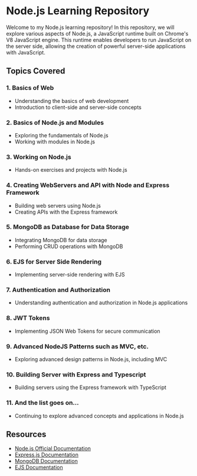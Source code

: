 # Node.js Learning Repository

Welcome to my Node.js learning repository! In this repository, we will explore various aspects of Node.js, a JavaScript runtime built on Chrome's V8 JavaScript engine. This runtime enables developers to run JavaScript on the server side, allowing the creation of powerful server-side applications with JavaScript.

## Topics Covered

### 1. Basics of Web

- Understanding the basics of web development
- Introduction to client-side and server-side concepts

### 2. Basics of Node.js and Modules

- Exploring the fundamentals of Node.js
- Working with modules in Node.js

### 3. Working on Node.js

- Hands-on exercises and projects with Node.js

### 4. Creating WebServers and API with Node and Express Framework

- Building web servers using Node.js
- Creating APIs with the Express framework

### 5. MongoDB as Database for Data Storage

- Integrating MongoDB for data storage
- Performing CRUD operations with MongoDB

### 6. EJS for Server Side Rendering

- Implementing server-side rendering with EJS

### 7. Authentication and Authorization

- Understanding authentication and authorization in Node.js applications

### 8. JWT Tokens

- Implementing JSON Web Tokens for secure communication

### 9. Advanced NodeJS Patterns such as MVC, etc.

- Exploring advanced design patterns in Node.js, including MVC

### 10. Building Server with Express and Typescript

- Building servers using the Express framework with TypeScript

### 11. And the list goes on...

- Continuing to explore advanced concepts and applications in Node.js

## Resources

- [Node.js Official Documentation](https://nodejs.org/en/docs/)
- [Express.js Documentation](https://expressjs.com/)
- [MongoDB Documentation](https://docs.mongodb.com/)
- [EJS Documentation](https://ejs.co/)


